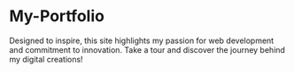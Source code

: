 # My-Portfolio
Designed to inspire, this site highlights my passion for web development and commitment to innovation. Take a tour and discover the journey behind my digital creations!
